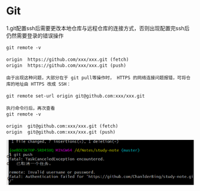 # Git

1.git配置ssh后需要更改本地仓库与远程仓库的连接方式，否则出现配置完ssh后仍然需要登录的错误操作

```
git remote -v

origin  https://github.com/xxx/xxx.git (fetch)
origin  https://github.com/xxx/xxx.git (push)

由于出现这种问题，大部分在于 git pull等操作时， HTTPS 的网络连接问题报错，可将仓库的地址由 HTTPS 改成 SSH：

git remote set-url origin git@github.com:xxx/xxx.git

执行命令行后，再次查看
git remote -v

origin  git@github.com:xxx/xxx.git (fetch)
origin  git@github.com:xxx/xxx.git (push)
```

![image-20220726135652776](../../assets/image-20220726135652776.png)